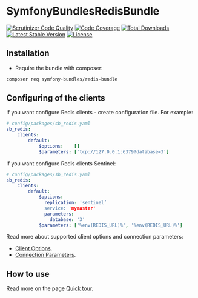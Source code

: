 SymfonyBundlesRedisBundle
=========================

[![Scrutinizer Code Quality][scrutinizer-code-quality-image]][scrutinizer-code-quality-link]
[![Code Coverage][code-coverage-image]][code-coverage-link]
[![Total Downloads][downloads-image]][package-link]
[![Latest Stable Version][stable-image]][package-link]
[![License][license-image]][license-link]

Installation
------------
* Require the bundle with composer:

``` bash
composer req symfony-bundles/redis-bundle
```

Configuring of the clients
--------------------------
If you want configure Redis clients - create configuration file. For example:
``` yml
# config/packages/sb_redis.yaml
sb_redis:
    clients:
        default:
            $options:    []
            $parameters: ['tcp://127.0.0.1:6379?database=3']

```

If you want configure Redis clients Sentinel:
``` yml
# config/packages/sb_redis.yaml
sb_redis:
    clients:
        default:
            $options:
              replication: 'sentinel’
              service: 'mymaster'
              parameters:
                database: '3'
            $parameters: ['%env(REDIS_URL)%', '%env(REDIS_URL)%']

```

Read more about supported client options and connection parameters:

* [Client Options][predis-options-link].
* [Connection Parameters][predis-parameters-link].

How to use
----------
Read more on the page [Quick tour][predis-quick-tour-link].

[package-link]: https://packagist.org/packages/symfony-bundles/redis-bundle
[license-link]: https://github.com/symfony-bundles/redis-bundle/blob/master/LICENSE
[license-image]: https://poser.pugx.org/symfony-bundles/redis-bundle/license
[stable-image]: https://poser.pugx.org/symfony-bundles/redis-bundle/v/stable
[downloads-image]: https://poser.pugx.org/symfony-bundles/redis-bundle/downloads
[code-coverage-link]: https://scrutinizer-ci.com/g/symfony-bundles/redis-bundle/?branch=master
[code-coverage-image]: https://scrutinizer-ci.com/g/symfony-bundles/redis-bundle/badges/coverage.png?b=master
[scrutinizer-code-quality-link]: https://scrutinizer-ci.com/g/symfony-bundles/redis-bundle/?branch=master
[scrutinizer-code-quality-image]: https://scrutinizer-ci.com/g/symfony-bundles/redis-bundle/badges/quality-score.png?b=master
[predis-quick-tour-link]: https://github.com/nrk/predis/wiki/Quick-tour
[predis-options-link]: https://github.com/nrk/predis/wiki/Client-Options#list-of-supported-client-options
[predis-parameters-link]: https://github.com/nrk/predis/wiki/Connection-Parameters#connection-parameters
